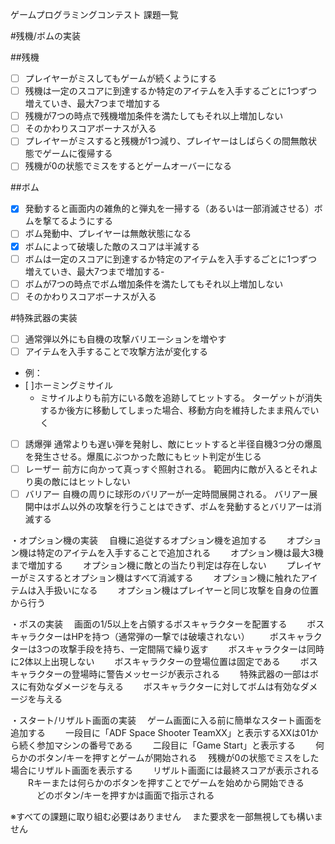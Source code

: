 
ゲームプログラミングコンテスト
課題一覧

#残機/ボムの実装

##残機

- [ ] プレイヤーがミスしてもゲームが続くようにする
- [ ] 残機は一定のスコアに到達するか特定のアイテムを入手するごとに1つずつ増えていき、最大7つまで増加する
- [ ] 残機が7つの時点で残機増加条件を満たしてもそれ以上増加しない
- [ ] そのかわりスコアボーナスが入る
- [ ] プレイヤーがミスすると残機が1つ減り、プレイヤーはしばらくの間無敵状態でゲームに復帰する
- [ ] 残機が0の状態でミスをするとゲームオーバーになる

##ボム

- [x] 発動すると画面内の雑魚的と弾丸を一掃する（あるいは一部消滅させる）ボムを撃てるようにする
- [ ] ボム発動中、プレイヤーは無敵状態になる
- [x] ボムによって破壊した敵のスコアは半減する
- [ ] ボムは一定のスコアに到達するか特定のアイテムを入手するごとに1つずつ増えていき、最大7つまで増加する-
- [ ] ボムが7つの時点でボム増加条件を満たしてもそれ以上増加しない
- [ ] そのかわりスコアボーナスが入る

#特殊武器の実装
- [ ] 通常弾以外にも自機の攻撃バリエーションを増やす
- [ ] アイテムを入手することで攻撃方法が変化する
- 例：
- [ ]ホーミングミサイル
	- ミサイルよりも前方にいる敵を追跡してヒットする。
	ターゲットが消失するか後方に移動してしまった場合、移動方向を維持したまま飛んでいく
- [ ] 誘爆弾
	通常よりも遅い弾を発射し、敵にヒットすると半径自機3つ分の爆風を発生させる。爆風にぶつかった敵にもヒット判定が生じる
- [ ] レーザー
	前方に向かって真っすぐ照射される。
	範囲内に敵が入るとそれより奥の敵にはヒットしない
- [ ] バリアー
	自機の周りに球形のバリアーが一定時間展開される。
	バリアー展開中はボム以外の攻撃を行うことはできず、ボムを発動するとバリアーは消滅する

・オプション機の実装
　自機に追従するオプション機を追加する
　　オプション機は特定のアイテムを入手することで追加される
　　オプション機は最大3機まで増加する
　　オプション機に敵との当たり判定は存在しない
　　プレイヤーがミスするとオプション機はすべて消滅する
　　オプション機に触れたアイテムは入手扱いになる
　　オプション機はプレイヤーと同じ攻撃を自身の位置から行う

・ボスの実装
　画面の1/5以上を占領するボスキャラクターを配置する
　　ボスキャラクターはHPを持つ（通常弾の一撃では破壊されない）
　　ボスキャラクターは3つの攻撃手段を持ち、一定間隔で繰り返す
　　ボスキャラクターは同時に2体以上出現しない
　　ボスキャラクターの登場位置は固定である
　　ボスキャラクターの登場時に警告メッセージが表示される
　　特殊武器の一部はボスに有効なダメージを与える
　　ボスキャラクターに対してボムは有効なダメージを与える

・スタート/リザルト画面の実装
　ゲーム画面に入る前に簡単なスタート画面を追加する
　　一段目に「ADF Space Shooter TeamXX」と表示するXXは01から続く参加マシンの番号である
　　二段目に「Game Start」と表示する
　　何らかのボタン/キーを押すとゲームが開始される
　残機が0の状態でミスをした場合にリザルト画面を表示する
　　リザルト画面には最終スコアが表示される
　　Rキーまたは何らかのボタンを押すことでゲームを始めから開始できる
　　　どのボタン/キーを押すかは画面で指示される

※すべての課題に取り組む必要はありません
　また要求を一部無視しても構いません
